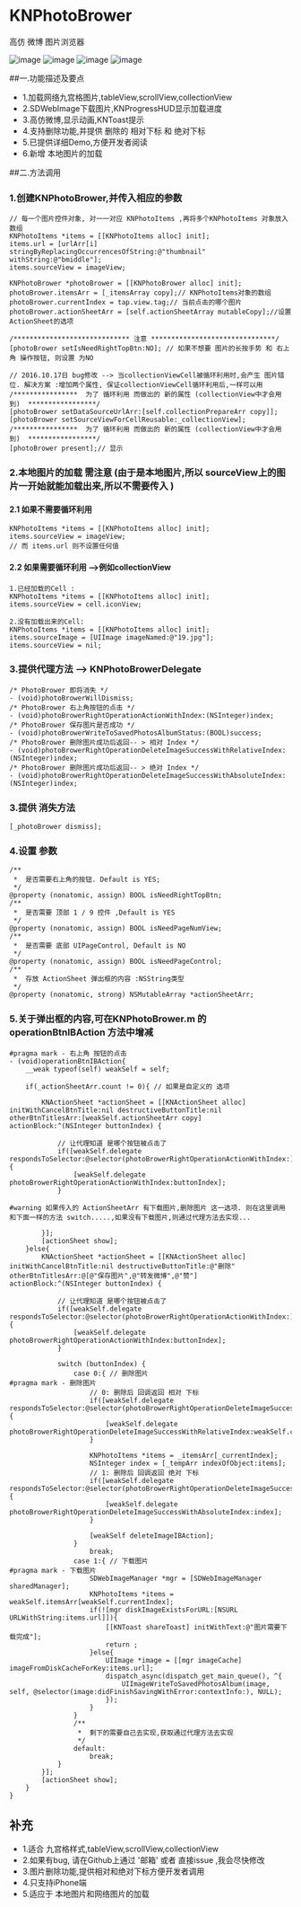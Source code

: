 # KNPhotoBrower
高仿 微博 图片浏览器

![image](https://github.com/LuKane/KNImageResource/blob/master/PhotoBrower.gif)
![image](https://github.com/LuKane/KNImageResource/blob/master/tableView.gif?raw=true)
![image](https://github.com/LuKane/KNImageResource/blob/master/scrollView.gif?raw=true)
![image](https://github.com/LuKane/KNImageResource/blob/master/collectionView.gif?raw=true)

##一.功能描述及要点
* 1.加载网络九宫格图片,tableView,scrollView,collectionView
* 2.SDWebImage下载图片,KNProgressHUD显示加载进度
* 3.高仿微博,显示动画,KNToast提示
* 4.支持删除功能,并提供 删除的 相对下标 和 绝对下标
* 5.已提供详细Demo,方便开发者阅读
* 6.新增 本地图片的加载

##二.方法调用
### 1.创建KNPhotoBrower,并传入相应的参数
```
// 每一个图片控件对象, 对一一对应 KNPhotoItems ,再将多个KNPhotoItems 对象放入数组
KNPhotoItems *items = [[KNPhotoItems alloc] init];
items.url = [urlArr[i] stringByReplacingOccurrencesOfString:@"thumbnail" withString:@"bmiddle"];
items.sourceView = imageView;

KNPhotoBrower *photoBrower = [[KNPhotoBrower alloc] init];
photoBrower.itemsArr = [_itemsArray copy];// KNPhotoItems对象的数组
photoBrower.currentIndex = tap.view.tag;// 当前点击的哪个图片
photoBrower.actionSheetArr = [self.actionSheetArray mutableCopy];//设置 ActionSheet的选项

/***************************** 注意 *******************************/ 
[photoBrower setIsNeedRightTopBtn:NO]; // 如果不想要 图片的长按手势 和 右上角 操作按钮, 则设置 为NO

// 2016.10.17日 bug修改 --> 当collectionViewCell被循环利用时,会产生 图片错位. 解决方案 :增加两个属性, 保证collectionViewCell循环利用后,一样可以用
/****************  为了 循环利用 而做出的 新的属性 (collectionView中才会用到)  *****************/
[photoBrower setDataSourceUrlArr:[self.collectionPrepareArr copy]];
[photoBrower setSourceViewForCellReusable:_collectionView];
/****************  为了 循环利用 而做出的 新的属性 (collectionView中才会用到)  *****************/
[photoBrower present];// 显示
```

### 2.本地图片的加载 需注意 (由于是本地图片,所以 sourceView上的图片一开始就能加载出来,所以不需要传入 )
#### 2.1 如果不需要循环利用
```
KNPhotoItems *items = [[KNPhotoItems alloc] init];
items.sourceView = imageView;
// 而 items.url 则不设置任何值
``` 
#### 2.2 如果需要循环利用 -->例如collectionView
```
1.已经加载的Cell :
KNPhotoItems *items = [[KNPhotoItems alloc] init];
items.sourceView = cell.iconView;

2.没有加载出来的Cell:
KNPhotoItems *items = [[KNPhotoItems alloc] init];
items.sourceImage = [UIImage imageNamed:@"19.jpg"];
items.sourceView = nil;
```
### 3.提供代理方法 --> KNPhotoBrowerDelegate
```
/* PhotoBrower 即将消失 */
- (void)photoBrowerWillDismiss;
/* PhotoBrower 右上角按钮的点击 */
- (void)photoBrowerRightOperationActionWithIndex:(NSInteger)index;
/* PhotoBrower 保存图片是否成功 */
- (void)photoBrowerWriteToSavedPhotosAlbumStatus:(BOOL)success;
/* PhotoBrower 删除图片成功后返回-- > 相对 Index */
- (void)photoBrowerRightOperationDeleteImageSuccessWithRelativeIndex:(NSInteger)index;
/* PhotoBrower 删除图片成功后返回-- > 绝对 Index */
- (void)photoBrowerRightOperationDeleteImageSuccessWithAbsoluteIndex:(NSInteger)index;

```
### 3.提供 消失方法
```
[_photoBrower dismiss];
```

### 4.设置 参数
```
/**
 *  是否需要右上角的按钮. Default is YES;
 */
@property (nonatomic, assign) BOOL isNeedRightTopBtn;
/**
 *  是否需要 顶部 1 / 9 控件 ,Default is YES
 */
@property (nonatomic, assign) BOOL isNeedPageNumView;
/**
 *  是否需要 底部 UIPageControl, Default is NO
 */
@property (nonatomic, assign) BOOL isNeedPageControl;
/**
 *  存放 ActionSheet 弹出框的内容 :NSString类型
 */
@property (nonatomic, strong) NSMutableArray *actionSheetArr;
```
### 5.关于弹出框的内容,可在KNPhotoBrower.m 的operationBtnIBAction 方法中增减
```
#pragma mark - 右上角 按钮的点击
- (void)operationBtnIBAction{
    __weak typeof(self) weakSelf = self;
    
    if(_actionSheetArr.count != 0){ // 如果是自定义的 选项
        
        KNActionSheet *actionSheet = [[KNActionSheet alloc] initWithCancelBtnTitle:nil destructiveButtonTitle:nil otherBtnTitlesArr:[weakSelf.actionSheetArr copy] actionBlock:^(NSInteger buttonIndex) {
            
            // 让代理知道 是哪个按钮被点击了
            if([weakSelf.delegate respondsToSelector:@selector(photoBrowerRightOperationActionWithIndex:)]){
                [weakSelf.delegate photoBrowerRightOperationActionWithIndex:buttonIndex];
            }
            
#warning 如果传入的 ActionSheetArr 有下载图片,删除图片 这一选项. 则在这里调用和下面一样的方法 switch.....,如果没有下载图片,则通过代理方法去实现...
            
        }];
        [actionSheet show];
    }else{
        KNActionSheet *actionSheet = [[KNActionSheet alloc] initWithCancelBtnTitle:nil destructiveButtonTitle:@"删除" otherBtnTitlesArr:@[@"保存图片",@"转发微博",@"赞"] actionBlock:^(NSInteger buttonIndex) {
            
            // 让代理知道 是哪个按钮被点击了
            if([weakSelf.delegate respondsToSelector:@selector(photoBrowerRightOperationActionWithIndex:)]){
                [weakSelf.delegate photoBrowerRightOperationActionWithIndex:buttonIndex];
            }
            
            switch (buttonIndex) {
                case 0:{ // 删除图片
#pragma mark - 删除图片 
                    // 0: 删除后 回调返回 相对 下标
                    if([weakSelf.delegate respondsToSelector:@selector(photoBrowerRightOperationDeleteImageSuccessWithRelativeIndex:)]){
                        [weakSelf.delegate photoBrowerRightOperationDeleteImageSuccessWithRelativeIndex:weakSelf.currentIndex];
                    }
                    
                    KNPhotoItems *items = _itemsArr[_currentIndex];
                    NSInteger index = [_tempArr indexOfObject:items];
                    // 1: 删除后 回调返回 绝对 下标
                    if([weakSelf.delegate respondsToSelector:@selector(photoBrowerRightOperationDeleteImageSuccessWithAbsoluteIndex:)]){
                        [weakSelf.delegate photoBrowerRightOperationDeleteImageSuccessWithAbsoluteIndex:index];
                    }
                    
                    [weakSelf deleteImageIBAction];
                }
                    break;
                case 1:{ // 下载图片
#pragma mark - 下载图片
                    SDWebImageManager *mgr = [SDWebImageManager sharedManager];
                    KNPhotoItems *items = weakSelf.itemsArr[weakSelf.currentIndex];
                    if(![mgr diskImageExistsForURL:[NSURL URLWithString:items.url]]){
                        [[KNToast shareToast] initWithText:@"图片需要下载完成"];
                        return ;
                    }else{
                        UIImage *image = [[mgr imageCache] imageFromDiskCacheForKey:items.url];
                        dispatch_async(dispatch_get_main_queue(), ^{
                            UIImageWriteToSavedPhotosAlbum(image, self, @selector(image:didFinishSavingWithError:contextInfo:), NULL);
                        });
                    }
                }
                /**
                 *  剩下的需要自己去实现,获取通过代理方法去实现
                 */
                default:
                    break;
            }
        }];
        [actionSheet show];
    }
}
```

## 补充
* 1.适合 九宫格样式,tableView,scrollView,collectionView
* 2.如果有bug, 请在Github上通过 '邮箱' 或者 直接issue ,我会尽快修改
* 3.图片删除功能,提供相对和绝对下标方便开发者调用
* 4.只支持iPhone端
* 5.适应于 本地图片和网络图片的加载
